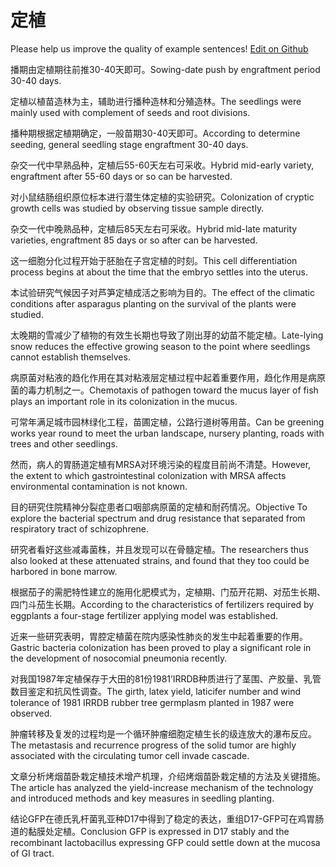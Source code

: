 # 定植

Please help us improve the quality of example sentences! [Edit on Github](https://github.com/jiyushe/jiyu-example-sentence-source/blob/main/chinese/dingzhi_2.md)

<p><span class="chinese">播期由定植期往前推30-40天即可。</span><span class="english">Sowing-date push by engraftment period 30-40 days.</span></p>

<p><span class="chinese">定植以植苗造林为主，辅助进行播种造林和分殖造林。</span><span class="english">The seedlings were mainly used with complement of seeds and root divisions.</span></p>

<p><span class="chinese">播种期根据定植期确定，一般苗期30-40天即可。</span><span class="english">According to determine seeding, general seedling stage engraftment 30-40 days.</span></p>

<p><span class="chinese">杂交一代中早熟品种，定植后55-60天左右可采收。</span><span class="english">Hybrid mid-early variety, engraftment after 55-60 days or so can be harvested.</span></p>

<p><span class="chinese">对小鼠结肠组织原位标本进行潜生体定植的实验研究。</span><span class="english">Colonization of cryptic growth cells was studied by observing tissue sample directly.</span></p>

<p><span class="chinese">杂交一代中晚熟品种，定植后85天左右可采收。</span><span class="english">Hybrid mid-late maturity varieties, engraftment 85 days or so after can be harvested.</span></p>

<p><span class="chinese">这一细胞分化过程开始于胚胎在子宫定植的时刻。</span><span class="english">This cell differentiation process begins at about the time that the embryo settles into the uterus.</span></p>

<p><span class="chinese">本试验研究气候因子对芦笋定植成活之影响为目的。</span><span class="english">The effect of the climatic conditions after asparagus planting on the survival of the plants were studied.</span></p>

<p><span class="chinese">太晚期的雪减少了植物的有效生长期也导致了刚出芽的幼苗不能定植。</span><span class="english">Late-lying snow reduces the effective growing season to the point where seedlings cannot establish themselves.</span></p>

<p><span class="chinese">病原菌对粘液的趋化作用在其对粘液层定植过程中起着重要作用，趋化作用是病原菌的毒力机制之一。</span><span class="english">Chemotaxis of pathogen toward the mucus layer of fish plays an important role in its colonization in the mucus.</span></p>

<p><span class="chinese">可常年满足城市园林绿化工程，苗圃定植，公路行道树等用苗。</span><span class="english">Can be greening works year round to meet the urban landscape, nursery planting, roads with trees and other seedlings.</span></p>

<p><span class="chinese">然而，病人的胃肠道定植有MRSA对环境污染的程度目前尚不清楚。</span><span class="english">However, the extent to which gastrointestinal colonization with MRSA affects environmental contamination is not known.</span></p>

<p><span class="chinese">目的研究住院精神分裂症患者口咽部病原菌的定植和耐药情况。</span><span class="english">Objective To explore the bacterial spectrum and drug resistance that separated from respiratory tract of schizophrene.</span></p>

<p><span class="chinese">研究者看好这些减毒菌株，并且发现可以在骨髓定植。</span><span class="english">The researchers thus also looked at these attenuated strains, and found that they too could be harbored in bone marrow.</span></p>

<p><span class="chinese">根据茄子的需肥特性建立的施用化肥模式为，定植期、门茄开花期、对茄生长期、四门斗茄生长期。</span><span class="english">According to the characteristics of fertilizers required by eggplants a four-stage fertilizer applying model was established.</span></p>

<p><span class="chinese">近来一些研究表明，胃腔定植菌在院内感染性肺炎的发生中起着重要的作用。</span><span class="english">Gastric bacteria colonization has been proved to play a significant role in the development of nosocomial pneumonia recently.</span></p>

<p><span class="chinese">对我国1987年定植保存于大田的81份1981’IRRDB种质进行了茎围、产胶量、乳管数目鉴定和抗风性调查。</span><span class="english">The girth, latex yield, laticifer number and wind tolerance of 1981 IRRDB rubber tree germplasm planted in 1987 were observed.</span></p>

<p><span class="chinese">肿瘤转移及复发的过程均是一个循环肿瘤细胞定植生长的级连放大的瀑布反应。</span><span class="english">The metastasis and recurrence progress of the solid tumor are highly associated with the circulating tumor cell invade cascade.</span></p>

<p><span class="chinese">文章分析烤烟苗卧栽定植技术增产机理，介绍烤烟苗卧栽定植的方法及关键措施。</span><span class="english">The article has analyzed the yield-increase mechanism of the technology and introduced methods and key measures in seedling planting.</span></p>

<p><span class="chinese">结论GFP在德氏乳杆菌乳亚种D17中得到了稳定的表达，重组D17-GFP可在鸡胃肠道的黏膜处定植。</span><span class="english">Conclusion GFP is expressed in D17 stably and the recombinant lactobacillus expressing GFP could settle down at the mucosa of GI tract.</span></p>

